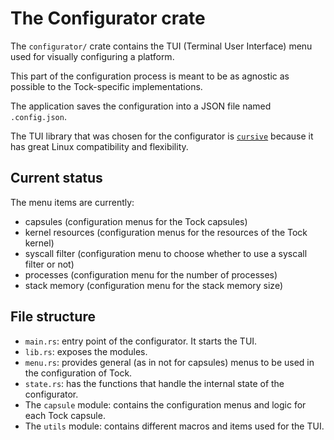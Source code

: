 The Configurator crate
======================

The `configurator/` crate contains the TUI (Terminal User Interface) menu used for visually configuring a platform.

This part of the configuration process is meant to be as agnostic as possible to the Tock-specific implementations.

The application saves the configuration into a JSON file named `.config.json`.

The TUI library that was chosen for the configurator is [`cursive`](https://github.com/gyscos/cursive) because it has great Linux compatibility and flexibility.

## Current status

The menu items are currently: 
- capsules (configuration menus for the Tock capsules)
- kernel resources (configuration menus for the resources of the Tock kernel)
- syscall filter (configuration menu to choose whether to use a syscall filter or not)
- processes (configuration menu for the number of processes)
- stack memory (configuration menu for the stack memory size)


## File structure

- `main.rs`: entry point of the configurator. It starts the TUI.
- `lib.rs`: exposes the modules.
- `menu.rs`: provides general (as in not for capsules) menus to be used in the configuration of Tock.
- `state.rs`: has the functions that handle the internal state of the configurator.
- The `capsule` module: contains the configuration menus and logic for each Tock capsule.
- The `utils` module: contains different macros and items used for the TUI.
